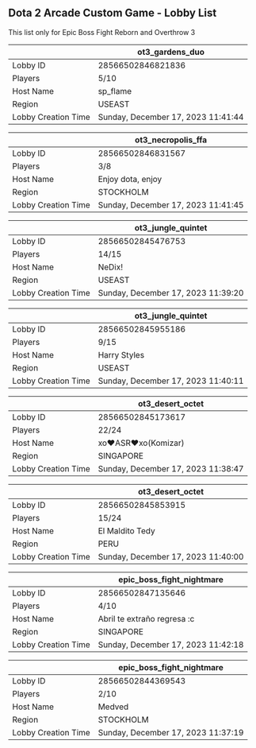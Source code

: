 ## Dota 2 Arcade Custom Game - Lobby List

This list only for Epic Boss Fight Reborn and Overthrow 3

|  | ot3_gardens_duo |
| ------ | ------ |
| Lobby ID | 28566502846821836 |
| Players | 5/10 |
| Host Name | sp_flame |
| Region | USEAST |
| Lobby Creation Time | Sunday, December 17, 2023 11:41:44 |


|  | ot3_necropolis_ffa |
| ------ | ------ |
| Lobby ID | 28566502846831567 |
| Players | 3/8 |
| Host Name | Enjoy dota, enjoy |
| Region | STOCKHOLM |
| Lobby Creation Time | Sunday, December 17, 2023 11:41:45 |


|  | ot3_jungle_quintet |
| ------ | ------ |
| Lobby ID | 28566502845476753 |
| Players | 14/15 |
| Host Name | NeDix! |
| Region | USEAST |
| Lobby Creation Time | Sunday, December 17, 2023 11:39:20 |


|  | ot3_jungle_quintet |
| ------ | ------ |
| Lobby ID | 28566502845955186 |
| Players | 9/15 |
| Host Name | Harry Styles |
| Region | USEAST |
| Lobby Creation Time | Sunday, December 17, 2023 11:40:11 |


|  | ot3_desert_octet |
| ------ | ------ |
| Lobby ID | 28566502845173617 |
| Players | 22/24 |
| Host Name | xo♥ASR♥xo(Komizar) |
| Region | SINGAPORE |
| Lobby Creation Time | Sunday, December 17, 2023 11:38:47 |


|  | ot3_desert_octet |
| ------ | ------ |
| Lobby ID | 28566502845853915 |
| Players | 15/24 |
| Host Name | El Maldito Tedy |
| Region | PERU |
| Lobby Creation Time | Sunday, December 17, 2023 11:40:00 |


|  | epic_boss_fight_nightmare |
| ------ | ------ |
| Lobby ID | 28566502847135646 |
| Players | 4/10 |
| Host Name | Abril te extraño regresa :c |
| Region | SINGAPORE |
| Lobby Creation Time | Sunday, December 17, 2023 11:42:18 |


|  | epic_boss_fight_nightmare |
| ------ | ------ |
| Lobby ID | 28566502844369543 |
| Players | 2/10 |
| Host Name | Medved |
| Region | STOCKHOLM |
| Lobby Creation Time | Sunday, December 17, 2023 11:37:19 |



